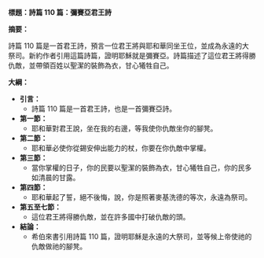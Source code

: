**標題：詩篇 110 篇：彌賽亞君王詩**

**摘要：**

詩篇 110 篇是一首君王詩，預言一位君王將與耶和華同坐王位，並成為永遠的大祭司。新約作者引用這篇詩篇，證明耶穌就是彌賽亞。詩篇描述了這位君王將得勝仇敵，並帶領百姓以聖潔的裝飾為衣，甘心犧牲自己。

**大綱：**

* **引言：**
    * 詩篇 110 篇是一首君王詩，也是一首彌賽亞詩。
* **第一節：**
    * 耶和華對君王說，坐在我的右邊，等我使你仇敵坐你的腳凳。
* **第二節：**
    * 耶和華必使你從錫安伸出能力的杖，你要在你仇敵中掌權。
* **第三節：**
    * 當你掌權的日子，你的民要以聖潔的裝飾為衣，甘心犧牲自己，你的民多如清晨的甘露。
* **第四節：**
    * 耶和華起了誓，絕不後悔，說，你是照著麥基洗德的等次，永遠為祭司。
* **第五至七節：**
    * 這位君王將得勝仇敵，並在許多國中打破仇敵的頭。
* **結論：**
    * 希伯來書引用詩篇 110 篇，證明耶穌是永遠的大祭司，並等候上帝使祂的仇敵做祂的腳凳。